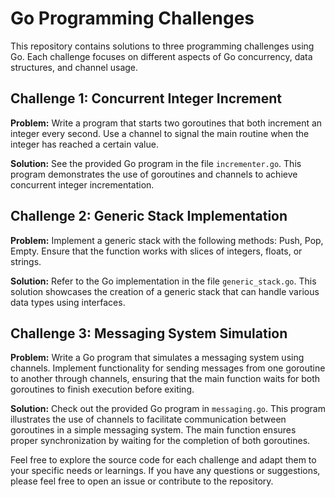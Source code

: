 # Go Programming Challenges

This repository contains solutions to three programming challenges using Go. Each challenge focuses on different aspects of Go concurrency, data structures, and channel usage.

## Challenge 1: Concurrent Integer Increment

**Problem:**
Write a program that starts two goroutines that both increment an integer every second. Use a channel to signal the main routine when the integer has reached a certain value.

**Solution:**
See the provided Go program in the file `incrementer.go`. This program demonstrates the use of goroutines and channels to achieve concurrent integer incrementation.

## Challenge 2: Generic Stack Implementation

**Problem:**
Implement a generic stack with the following methods: Push, Pop, Empty. Ensure that the function works with slices of integers, floats, or strings.

**Solution:**
Refer to the Go implementation in the file `generic_stack.go`. This solution showcases the creation of a generic stack that can handle various data types using interfaces.

## Challenge 3: Messaging System Simulation

**Problem:**
Write a Go program that simulates a messaging system using channels. Implement functionality for sending messages from one goroutine to another through channels, ensuring that the main function waits for both goroutines to finish execution before exiting.

**Solution:**
Check out the provided Go program in `messaging.go`. This program illustrates the use of channels to facilitate communication between goroutines in a simple messaging system. The main function ensures proper synchronization by waiting for the completion of both goroutines.

Feel free to explore the source code for each challenge and adapt them to your specific needs or learnings. If you have any questions or suggestions, please feel free to open an issue or contribute to the repository.

